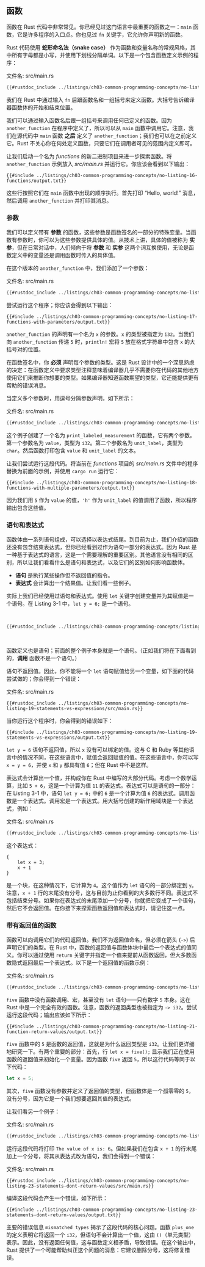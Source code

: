 ## 函数

函数在 Rust 代码中非常常见。你已经见过这门语言中最重要的函数之一：`main` 函数，它是许多程序的入口点。你也见过 `fn` 关键字，它允许你声明新的函数。

Rust 代码使用 **蛇形命名法（snake case）** 作为函数和变量名称的常规风格，其中所有字母都是小写，并使用下划线分隔单词。以下是一个包含函数定义示例的程序：

<span class="filename">文件名: src/main.rs</span>

```rust
{{#rustdoc_include ../listings/ch03-common-programming-concepts/no-listing-16-functions/src/main.rs}}
```

我们在 Rust 中通过输入 `fn` 后跟函数名和一组括号来定义函数。大括号告诉编译器函数体的开始和结束位置。

我们可以通过输入函数名后跟一组括号来调用任何已定义的函数。因为 `another_function` 在程序中定义了，所以可以从 `main` 函数中调用它。注意，我们在源代码中 `main` 函数 **之后** 定义了 `another_function`；我们也可以在之前定义它。Rust 不关心你在何处定义函数，只要它们在调用者可见的范围内定义即可。

让我们启动一个名为 _functions_ 的新二进制项目来进一步探索函数。将 `another_function` 示例放入 _src/main.rs_ 并运行它。你应该会看到以下输出：

```console
{{#include ../listings/ch03-common-programming-concepts/no-listing-16-functions/output.txt}}
```

这些行按照它们在 `main` 函数中出现的顺序执行。首先打印 “Hello, world!” 消息，然后调用 `another_function` 并打印其消息。

### 参数

我们可以定义带有 **参数** 的函数，这些参数是函数签名的一部分的特殊变量。当函数有参数时，你可以为这些参数提供具体的值。从技术上讲，具体的值被称为 **实参**，但在日常对话中，人们倾向于将 **参数** 和 **实参** 这两个词互换使用，无论是函数定义中的变量还是调用函数时传入的具体值。

在这个版本的 `another_function` 中，我们添加了一个参数：

<span class="filename">文件名: src/main.rs</span>

```rust
{{#rustdoc_include ../listings/ch03-common-programming-concepts/no-listing-17-functions-with-parameters/src/main.rs}}
```

尝试运行这个程序；你应该会得到以下输出：

```console
{{#include ../listings/ch03-common-programming-concepts/no-listing-17-functions-with-parameters/output.txt}}
```

`another_function` 的声明有一个名为 `x` 的参数。`x` 的类型被指定为 `i32`。当我们向 `another_function` 传递 `5` 时，`println!` 宏将 `5` 放在格式字符串中包含 `x` 的大括号对的位置。

在函数签名中，你 **必须** 声明每个参数的类型。这是 Rust 设计中的一个深思熟虑的决定：在函数定义中要求类型注释意味着编译器几乎不需要你在代码的其他地方使用它们来推断你想要的类型。如果编译器知道函数期望的类型，它还能提供更有帮助的错误消息。

当定义多个参数时，用逗号分隔参数声明，如下所示：

<span class="filename">文件名: src/main.rs</span>

```rust
{{#rustdoc_include ../listings/ch03-common-programming-concepts/no-listing-18-functions-with-multiple-parameters/src/main.rs}}
```

这个例子创建了一个名为 `print_labeled_measurement` 的函数，它有两个参数。第一个参数名为 `value`，类型为 `i32`。第二个参数名为 `unit_label`，类型为 `char`。然后函数打印包含 `value` 和 `unit_label` 的文本。

让我们尝试运行这段代码。将当前在 _functions_ 项目的 _src/main.rs_ 文件中的程序替换为前面的示例，并使用 `cargo run` 运行它：

```console
{{#include ../listings/ch03-common-programming-concepts/no-listing-18-functions-with-multiple-parameters/output.txt}}
```

因为我们用 `5` 作为 `value` 的值，`'h'` 作为 `unit_label` 的值调用了函数，所以程序输出包含这些值。

### 语句和表达式

函数体由一系列语句组成，可以选择以表达式结尾。到目前为止，我们介绍的函数还没有包含结束表达式，但你已经看到过作为语句一部分的表达式。因为 Rust 是一种基于表达式的语言，这是一个需要理解的重要区别。其他语言没有相同的区别，所以让我们看看什么是语句和表达式，以及它们的区别如何影响函数体。

- **语句** 是执行某些操作但不返回值的指令。
- **表达式** 会计算出一个结果值。让我们看一些例子。

实际上我们已经使用过语句和表达式。使用 `let` 关键字创建变量并为其赋值是一个语句。在 Listing 3-1 中，`let y = 6;` 是一个语句。

<Listing number="3-1" file-name="src/main.rs" caption="包含一个语句的 `main` 函数声明">

```rust
{{#rustdoc_include ../listings/ch03-common-programming-concepts/listing-03-01/src/main.rs}}
```

</Listing>

函数定义也是语句；前面的整个例子本身就是一个语句。（正如我们将在下面看到的，**调用** 函数不是一个语句。）

语句不返回值。因此，你不能将一个 `let` 语句赋值给另一个变量，如下面的代码尝试做的；你会得到一个错误：

<span class="filename">文件名: src/main.rs</span>

```rust,ignore,does_not_compile
{{#rustdoc_include ../listings/ch03-common-programming-concepts/no-listing-19-statements-vs-expressions/src/main.rs}}
```

当你运行这个程序时，你会得到的错误如下：

```console
{{#include ../listings/ch03-common-programming-concepts/no-listing-19-statements-vs-expressions/output.txt}}
```

`let y = 6` 语句不返回值，所以 `x` 没有可以绑定的值。这与 C 和 Ruby 等其他语言中的情况不同，在这些语言中，赋值会返回赋值的值。在这些语言中，你可以写 `x = y = 6`，并使 `x` 和 `y` 都具有值 `6`；但在 Rust 中不是这样。

表达式会计算出一个值，并构成你在 Rust 中编写的大部分代码。考虑一个数学运算，比如 `5 + 6`，这是一个计算为值 `11` 的表达式。表达式可以是语句的一部分：在 Listing 3-1 中，语句 `let y = 6;` 中的 `6` 是一个计算为值 `6` 的表达式。调用函数是一个表达式。调用宏是一个表达式。用大括号创建的新作用域块是一个表达式，例如：

<span class="filename">文件名: src/main.rs</span>

```rust
{{#rustdoc_include ../listings/ch03-common-programming-concepts/no-listing-20-blocks-are-expressions/src/main.rs}}
```

这个表达式：

```rust,ignore
{
    let x = 3;
    x + 1
}
```

是一个块，在这种情况下，它计算为 `4`。这个值作为 `let` 语句的一部分绑定到 `y`。注意，`x + 1` 行的末尾没有分号，这与目前为止你看到的大多数行不同。表达式不包括结束分号。如果你在表达式的末尾添加一个分号，你就把它变成了一个语句，然后它不会返回值。在你接下来探索函数返回值和表达式时，请记住这一点。

### 带有返回值的函数

函数可以向调用它们的代码返回值。我们不为返回值命名，但必须在箭头 (`->`) 后声明它们的类型。在 Rust 中，函数的返回值与函数体块中最后一个表达式的值同义。你可以通过使用 `return` 关键字并指定一个值来提前从函数返回，但大多数函数隐式返回最后一个表达式。以下是一个返回值的函数示例：

<span class="filename">文件名: src/main.rs</span>

```rust
{{#rustdoc_include ../listings/ch03-common-programming-concepts/no-listing-21-function-return-values/src/main.rs}}
```

`five` 函数中没有函数调用、宏，甚至没有 `let` 语句——只有数字 `5` 本身。这在 Rust 中是一个完全有效的函数。注意，函数的返回类型也被指定为 `-> i32`。尝试运行这段代码；输出应该如下所示：

```console
{{#include ../listings/ch03-common-programming-concepts/no-listing-21-function-return-values/output.txt}}
```

`five` 函数中的 `5` 是函数的返回值，这就是为什么返回类型是 `i32`。让我们更详细地研究一下。有两个重要的部分：首先，行 `let x = five();` 显示我们正在使用函数的返回值来初始化一个变量。因为函数 `five` 返回 `5`，所以这行代码等同于以下代码：

```rust
let x = 5;
```

其次，`five` 函数没有参数并定义了返回值的类型，但函数体是一个孤零零的 `5`，没有分号，因为它是一个我们想要返回其值的表达式。

让我们看另一个例子：

<span class="filename">文件名: src/main.rs</span>

```rust
{{#rustdoc_include ../listings/ch03-common-programming-concepts/no-listing-22-function-parameter-and-return/src/main.rs}}
```

运行这段代码将打印 `The value of x is: 6`。但如果我们在包含 `x + 1` 的行末尾加上一个分号，将其从表达式改为语句，我们会得到一个错误：

<span class="filename">文件名: src/main.rs</span>

```rust,ignore,does_not_compile
{{#rustdoc_include ../listings/ch03-common-programming-concepts/no-listing-23-statements-dont-return-values/src/main.rs}}
```

编译这段代码会产生一个错误，如下所示：

```console
{{#include ../listings/ch03-common-programming-concepts/no-listing-23-statements-dont-return-values/output.txt}}
```

主要的错误信息 `mismatched types` 揭示了这段代码的核心问题。函数 `plus_one` 的定义表明它将返回一个 `i32`，但语句不会计算出一个值，这由 `()`（单元类型）表示。因此，没有返回任何值，这与函数定义相矛盾，导致错误。在这个输出中，Rust 提供了一个可能帮助纠正这个问题的消息：它建议删除分号，这将修复错误。